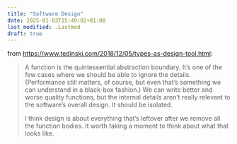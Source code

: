 ```yaml
---
title: "Software Design"
date: 2025-01-03T15:49:02+01:00
last_modified: .Lastmod
draft: true
---
```


from https://www.tedinski.com/2018/12/05/types-as-design-tool.html:

> A function is the quintessential abstraction boundary.
> It’s one of the few cases where we should be able to ignore the details.
> (Performance still matters, of course, but even that’s something we can understand in a black-box fashion.)
> We can write better and worse quality functions, but the internal details aren’t really relevant to the software’s overall design.
> It should be isolated.
>
> I think design is about everything that’s leftover after we remove all the function bodies.
> It worth taking a moment to think about what that looks like.
